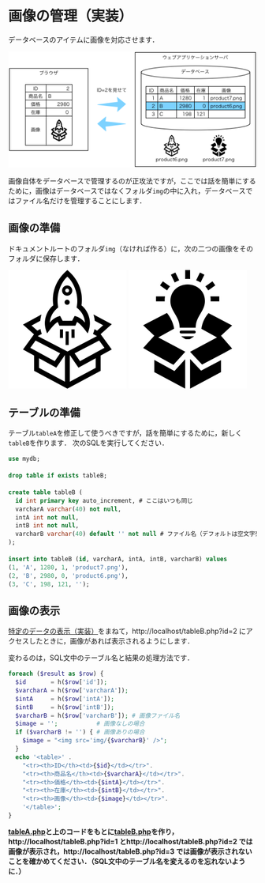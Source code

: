 # 画像の管理（実装）

データベースのアイテムに画像を対応させます．

![](images/pattern4.png)

画像自体をデータベースで管理するのが正攻法ですが，ここでは話を簡単にするために，画像はデータベースではなくフォルダ`img`の中に入れ，データベースではファイル名だけを管理することにします．

## 画像の準備

ドキュメントルートのフォルダ`img`（なければ作る）に，次の二つの画像をそのフォルダに保存します．

![product6.png](images/product6.png)
![product7.png](images/product7.png)

## テーブルの準備

テーブル`tableA`を修正して使うべきですが，話を簡単にするために，新しく`tableB`を作ります．
次のSQLを実行してください．

```sql
use mydb;

drop table if exists tableB;

create table tableB (
  id int primary key auto_increment, # ここはいつも同じ
  varcharA varchar(40) not null,
  intA int not null,
  intB int not null,
  varcharB varchar(40) default '' not null # ファイル名（デフォルトは空文字列）
);

insert into tableB (id, varcharA, intA, intB, varcharB) values
(1, 'A', 1280, 1, 'product7.png'),
(2, 'B', 2980, 0, 'product6.png'),
(3, 'C', 198, 121, '');
```

## 画像の表示

[特定のデータの表示（実装）](pattern-id.md)をまねて，http://localhost/tableB.php?id=2 にアクセスしたときに，画像があれば表示されるようにします．

変わるのは，SQL文中のテーブル名と結果の処理方法です．

```php
foreach ($result as $row) {
  $id       = h($row['id']);
  $varcharA = h($row['varcharA']);
  $intA     = h($row['intA']);
  $intB     = h($row['intB']);
  $varcharB = h($row['varcharB']); # 画像ファイル名
  $image = '';           # 画像なしの場合
  if ($varcharB != '') { # 画像ありの場合
    $image = "<img src='img/{$varcharB}' />";
  }
  echo '<table>' .
    "<tr><th>ID</th><td>{$id}</td></tr>".
    "<tr><th>商品名</th><td>{$varcharA}</td></tr>".
    "<tr><th>価格</th><td>{$intA}</td></tr>".
    "<tr><th>在庫</th><td>{$intB}</td></tr>".
    "<tr><th>画像</th><td>{$image}</td></tr>".
    '</table>';
}
```

**[tableA.php](tableA.php)と上のコードをもとに[tableB.php](tableB.php)を作り，http://localhost/tableB.php?id=1 とhttp://localhost/tableB.php?id=2 では画像が表示され，http://localhost/tableB.php?id=3 では画像が表示されないことを確かめてください．（SQL文中のテーブル名を変えるのを忘れないように．）**